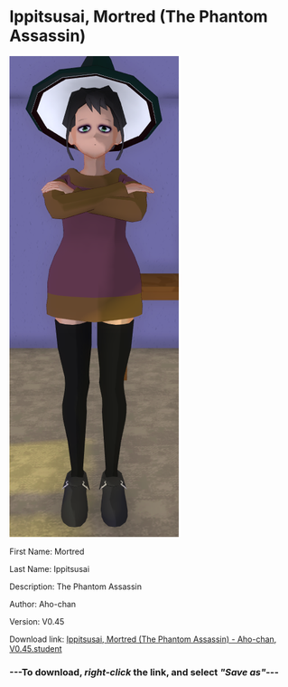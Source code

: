 # Ippitsusai, Mortred (The Phantom Assassin)

<img src = "https://raw.githubusercontent.com/Arbiter1223/Daigaku-Gurashi-Custom-Students/master/Students/Files/Ippitsusai%2C%20Mortred%20(The%20Phantom%20Assassin).png">

First Name: Mortred

Last Name: Ippitsusai

Description: The Phantom Assassin

Author: Aho-chan

Version: V0.45

Download link: <a href="https://raw.githubusercontent.com/Arbiter1223/Daigaku-Gurashi-Custom-Students/master/Students/Files/Ippitsusai%2C%20Mortred%20(The%20Phantom%20Assassin)%20-%20Aho-chan%2C%20V0.45.student">Ippitsusai, Mortred (The Phantom Assassin) - Aho-chan, V0.45.student</a>

### ---**To download, _right-click_ the link, and select _"Save as"_**---
